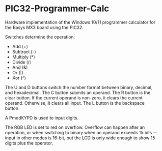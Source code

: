# PIC32-Programmer-Calc

Hardware implementation of the Windows 10/11 programmer calculator for the Basys MX3 board using the PIC32.

Switches determine the operation:
- Add (+)
- Subtract (-)
- Multiply (*)
- Divide (/)
- And (&)
- Or (|)
- Xor (^)

The U and D buttons switch the number format between binary, decimal, and hexadecimal.
The C button submits an operand.
The R button is the clear button. If the current operand is non-zero, it clears the current operand. Otherwise, it clears all input.
The L button is the backspace button.

A PmodKYPD is used to input digits.

The RGB LED is set to red on overflow. Overflow can happen after an operation, or when switching to binary when an operand exceeds 15 bits --
input in other modes is 16-bit, but the LCD is only wide enough to show 15 digits plus the operator.
